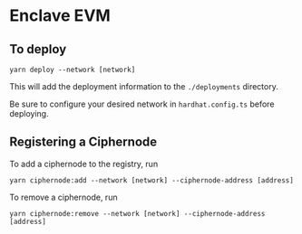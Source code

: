 # Enclave EVM

## To deploy

```
yarn deploy --network [network]
```

This will add the deployment information to the `./deployments` directory.

Be sure to configure your desired network in `hardhat.config.ts` before
deploying.

## Registering a Ciphernode

To add a ciphernode to the registry, run

```
yarn ciphernode:add --network [network] --ciphernode-address [address]
```

To remove a ciphernode, run

```
yarn ciphernode:remove --network [network] --ciphernode-address [address]
```
